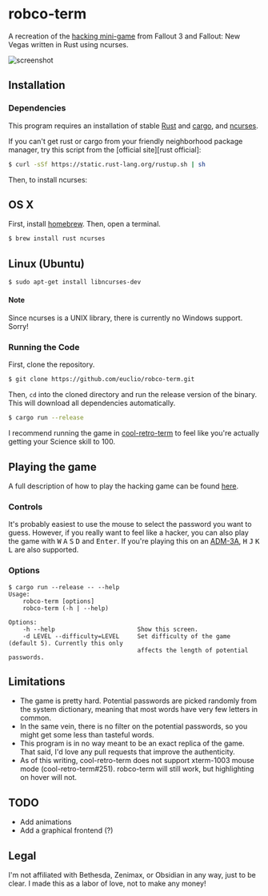 # robco-term

A recreation of the [hacking mini-game] from Fallout 3 and Fallout: New
Vegas written in Rust using ncurses.

![screenshot](http://i.imgur.com/TgXwbnK.png)

## Installation

### Dependencies

This program requires an installation of stable [Rust][rust-official] and
[cargo], and [ncurses].

If you can't get rust or cargo from your friendly neighborhood package manager,
try this script from the [official site][rust official]:

```sh
$ curl -sSf https://static.rust-lang.org/rustup.sh | sh
```

Then, to install ncurses:

## OS X

First, install [homebrew]. Then, open a terminal.

```sh
$ brew install rust ncurses
```

## Linux (Ubuntu)

```sh
$ sudo apt-get install libncurses-dev
```

#### Note
Since ncurses is a UNIX library, there is currently no Windows support. Sorry!

### Running the Code

First, clone the repository.

```sh
$ git clone https://github.com/euclio/robco-term.git
```

Then, `cd` into the cloned directory and run the release version of the binary.
This will download all dependencies automatically.

```sh
$ cargo run --release
```

I recommend running the game in [cool-retro-term] to feel like you're
actually getting your Science skill to 100.

## Playing the game

A full description of how to play the hacking game can be found
[here][hacking mini-game].

### Controls

It's probably easiest to use the mouse to select the password you want to guess.
However, if you really want to feel like a hacker, you can also play the game
with <kbd>W</kbd> <kbd>A</kbd> <kbd>S</kbd> <kbd>D</kbd> and <kbd>Enter</kbd>.
If you're playing this on an [ADM-3A], <kbd>H</kbd> <kbd>J</kbd> <kbd>K</kbd>
<kbd>L</kbd> are also supported.

### Options

```
$ cargo run --release -- --help
Usage:
    robco-term [options]
    robco-term (-h | --help)

Options:
    -h --help                       Show this screen.
    -d LEVEL --difficulty=LEVEL     Set difficulty of the game (default 5). Currently this only
                                    affects the length of potential passwords.
```

## Limitations

* The game is pretty hard. Potential passwords are picked randomly from the
  system dictionary, meaning that most words have very few letters in common.
* In the same vein, there is no filter on the potential passwords, so you might
  get some less than tasteful words.
* This program is in no way meant to be an exact replica of the game. That said,
  I'd love any pull requests that improve the authenticity.
* As of this writing, cool-retro-term does not support xterm-1003 mouse mode
  (cool-retro-term#251). robco-term will still work, but highlighting on
  hover will not.

## TODO

* Add animations
* Add a graphical frontend (?)

## Legal

I'm not affiliated with Bethesda, Zenimax, or Obsidian in any way, just to be
clear. I made this as a labor of love, not to make any money!

[homebrew]: http://brew.sh/
[rust-official]: https://www.rust-lang.org/
[cargo]: https://crates.io
[ncurses]: http://www.gnu.org/software/ncurses/
[hacking mini-game]: http://fallout.wikia.com/wiki/Hacking#Hacking_terminals
[cool-retro-term]: https://github.com/Swordfish90/cool-retro-term
[ADM-3A]: https://en.wikipedia.org/wiki/ADM-3A
